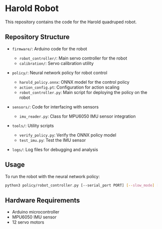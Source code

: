 # Harold Robot

This repository contains the code for the Harold quadruped robot.

## Repository Structure

- `firmware/`: Arduino code for the robot
  - `robot_controller/`: Main servo controller for the robot
  - `calibration/`: Servo calibration utility

- `policy/`: Neural network policy for robot control
  - `harold_policy.onnx`: ONNX model for the control policy
  - `action_config.pt`: Configuration for action scaling
  - `robot_controller.py`: Main script for deploying the policy on the robot

- `sensors/`: Code for interfacing with sensors
  - `imu_reader.py`: Class for MPU6050 IMU sensor integration

- `tools/`: Utility scripts
  - `verify_policy.py`: Verify the ONNX policy model
  - `test_imu.py`: Test the IMU sensor

- `logs/`: Log files for debugging and analysis

## Usage

To run the robot with the neural network policy:

```bash
python3 policy/robot_controller.py [--serial_port PORT] [--slow_mode] [--obs_log_file FILE]
```

## Hardware Requirements

- Arduino microcontroller
- MPU6050 IMU sensor
- 12 servo motors
